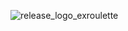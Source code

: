 ![release_logo_exroulette](https://github.com/user-attachments/assets/9b216be6-d745-41f2-a866-e886b41c29ea)

